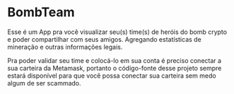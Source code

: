 # BombTeam

Esse é um App pra você visualizar seu(s) time(s) de heróis do bomb crypto e poder compartilhar com seus amigos. Agregando estatísticas de mineração e outras informações legais.

Pra poder validar seu time e colocá-lo em sua conta é preciso conectar a sua carteira da Metamask, portanto o código-fonte desse projeto sempre estará disponível para que você possa conectar sua carteira sem medo algum de ser scammado.
